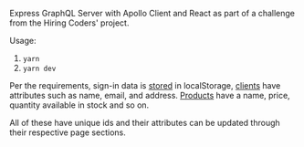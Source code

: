 Express GraphQL Server with Apollo Client and React as part of a challenge from the Hiring Coders' project.

Usage:

1. `yarn`
2. `yarn dev`

Per the requirements, sign-in data is [stored](https://github.com/llfalcao/hc-inventory/blob/a9acdcb574ebadb3a49ea0b33599832fcbffeb1d/client/src/pages/SignIn/SignIn.js#L10-L15) in localStorage, [clients](https://github.com/llfalcao/hc-inventory/blob/a9acdcb574ebadb3a49ea0b33599832fcbffeb1d/schema/Client/Client.js#L9-L15) have attributes such as name, email, and address. [Products](https://github.com/llfalcao/hc-inventory/blob/a9acdcb574ebadb3a49ea0b33599832fcbffeb1d/schema/Product/Product.js#L9-L15) have a name, price, quantity available in stock and so on.

All of these have unique ids and their attributes can be updated through their respective page sections.
